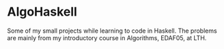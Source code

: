 # AlgoHaskell
Some of my small projects while learning to code in Haskell. The problems are mainly from my introductory course in Algorithms, EDAF05, at LTH.
